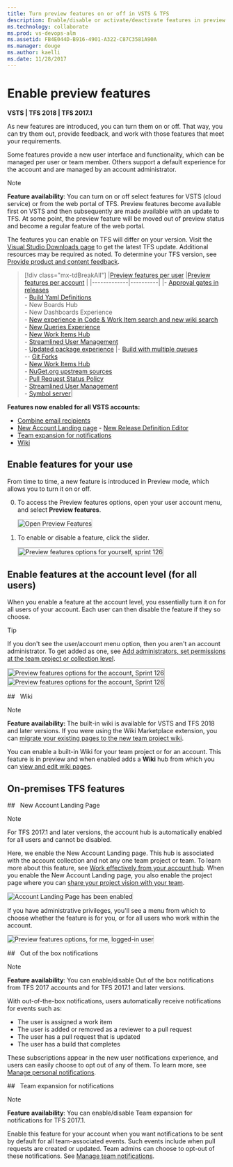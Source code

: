 ```yaml
---
title: Turn preview features on or off in VSTS & TFS  
description: Enable/disable or activate/deactivate features in preview at the user, team project, or account level  
ms.technology: collaborate
ms.prod: vs-devops-alm
ms.assetid: FB4E044D-B916-4901-A322-C87C3581A90A
ms.manager: douge
ms.author: kaelli
ms.date: 11/28/2017   
---
```



# Enable preview features 

<b> VSTS | TFS 2018 | TFS 2017.1</b>

As new features are introduced, you can turn them on or off. That way, you can try them out, provide feedback, and work with those features that meet your requirements.  

Some features provide a new user interface and functionality, which can be managed per user or team member. Others support a default experience for the account and are managed by an account administrator. 
 
> [!NOTE]   
> **Feature availability**:  You can turn on or off select features for VSTS (cloud service) or from the web portal of TFS. Preview features become available first on VSTS and then subsequently are made available with an update to TFS. At some point, the preview feature will be moved out of preview status and become a regular feature of the web portal.  
>  
> The features you can enable on TFS will differ on your version. Visit the [Visual Studio Downloads page](https://www.visualstudio.com/downloads/download-visual-studio-vs) to get the latest TFS update. Additional resources may be required as noted. To determine your TFS version, see [Provide product and content feedback](../user-guide/provide-feedback.md#platform-version).

> [!div class="mx-tdBreakAll"] 
> |[Preview features per user](#user-level) |[Preview features per account](#account-level) |
> |-------------|----------|
> |- [Approval gates in releases](../build-release/concepts/definitions/release/approvals/index.md)<br/>- [Build Yaml Definitions](../build-release/actions/build-yaml-get-started.md)<br/>- New Boards Hub<br/>- New Dashboards Experience<br/>- [New experience in Code & Work Item search and new wiki search](https://docs.microsoft.com/vsts/release-notes/2017/oct-06-vsts#code)<br/>- [New Queries Experience](../work/track/view-run-query.md)<br/>- [New Work Items Hub](../work/work-items/view-add-work-items.md)<br/>- [Streamlined User Management](../accounts/add-account-users-assign-access-levels.md)<br/>- [Updated package experience](../package/index.md) |- [Build with multiple queues](https://github.com/Microsoft/vsts-agent/blob/master/docs/preview/yamlgettingstarted.md)<br/>-- [Git Forks](../git/concepts/forks.md)<br/>- [New Work Items Hub](../work/work-items/view-add-work-items.md)<br/>- [NuGet.org upstream sources](../package/nuget/upstream-sources.md)<br/>- [Pull Request Status Policy](../git/how-to/pr-status-policy.md)<br/>-  [Streamlined User Management](../accounts/add-account-users-assign-access-levels.md)<br/>- [Symbol server](../build-release/symbols/index.md)|

**Features now enabled for all VSTS accounts:**
- [Combine email recipients](manage-team-notifications.md)  
- [New Account Landing page](../user-guide/account-home-pages.md)
- [New Release Definition Editor](../build-release/archive/preview/release-definition-editor.md) 
- [Team expansion for notifications](#team-expansion-notifications) 
- [Wiki](#wiki)

<a id="user-level">  </a>
## Enable features for your use  

From time to time, a new feature is introduced in Preview mode, which allows you to turn it on or off. 

0. To access the Preview features options, open your user account menu, and select **Preview features**. 

	<img src="../_shared/_img/preview-features-open.png" alt="Open Preview Features" style="border: 1px solid #C3C3C3;" />  

0. To enable or disable a feature, click the slider. 

	<img src="_img/preview-features-user-level-s126.png" alt="Preview features options for yourself, sprint 126" style="border: 2px solid #C3C3C3;" />


<a id="account-level">  </a>
## Enable features at the account level (for all users)  

When you enable a feature at the account level, you essentially turn it on for all users of your account. Each user can then disable the feature if they so choose.

>[!TIP]  
>If you don't see the user/account menu option, then you aren't an account administrator. To get added as one, see [Add administrators, set permissions at the team project or collection level](../security/set-project-collection-level-permissions.md).  

<img src="_img/preview-features-account-s126a.png" alt="Preview features options for the account, Sprint 126" style="border: 2px solid #C3C3C3;" /> <img src="_img/preview-features-account-s126b.png" alt="Preview features options for the account, Sprint 126" style="border: 2px solid #C3C3C3;" />

<!---
<img align="top" src="_img/preview-features-admin-s117.png" alt="Preview features options for the account" style="border: 1px solid #C3C3C3;" />   <img align="top" src="_img/preview-features-admin-s117-2.png" alt="Preview features options for the account" style="border: 1px solid #CCCCCC">  
-->


<a id="wiki">  </a>
##&nbsp;&nbsp;&nbsp;Wiki 

>[!NOTE]  
><b>Feature availability: </b>The built-in wiki is available for VSTS and TFS 2018 and later versions. If you were using the Wiki Marketplace extension, you can [migrate your existing pages to the new team project wiki](migrate-extension-wiki-pages.md). 
>
You can enable a built-in Wiki for your team project or for an account. This feature is in preview and when enabled adds a **Wiki** hub from which you can [view and edit wiki pages](add-edit-wiki.md). 


## On-premises TFS features 

##&nbsp;&nbsp;&nbsp;New Account Landing Page  

>[!NOTE]    
>For TFS 2017.1 and later versions, the account hub is automatically enabled for all users and cannot be disabled.
    
Here, we enable the New Account Landing page. This hub is associated with the account collection and not any one team project or team. To learn more about this feature, see [Work effectively from your account hub](../user-guide/account-home-pages.md). When you enable the New Account Landing page, you also enable the project page where you can [share your project vision with your team](project-vision-status.md).

<img src="../_shared/_img/preview-features-account-landing-off-on.png" alt="Account Landing Page has been enabled " style="border: 1px solid #C3C3C3;" />  

If you have administrative privileges, you'll see a menu from which to choose whether the feature is for you, or for all users who work within the account. 

<img src="_img/preview-features-user-level.png" alt="Preview features options, for me, logged-in user" style="border: 1px solid #C3C3C3;" />   



<a id="oob-notifications">  </a>
##&nbsp;&nbsp;&nbsp;Out of the box notifications 

>[!NOTE]  
>**Feature availability**: You can enable/disable Out of the box notifications from TFS 2017 accounts and for TFS 2017.1 and later versions. 

With out-of-the-box notifications, users automatically receive notifications for events such as:

* The user is assigned a work item  
* The user is added or removed as a reviewer to a pull request  
* The user has a pull request that is updated  
* The user has a build that completes  

These subscriptions appear in the new user notifications experience, and users can easily choose to opt out of any of them. To learn more, see [Manage personal notifications](../notifications/manage-personal-notifications.md). 

<!---
<a id="task-tool-installers">  </a>
### Task tool installers

We're adding some tool installer tasks to enable your build or release process to lazily install tool sets. So now you can install dependencies on hosted agents and test and validate your app on multiple versions of a tool set. See [Tool installers](../build-release/concepts/process/tasks.md#tool-installers).

-->


<a id="team-expansion-notifications">  </a>
##&nbsp;&nbsp;&nbsp;Team expansion for notifications 

>[!NOTE]  
>**Feature availability**: You can enable/disable Team expansion for notifications for TFS 2017.1. 

Enable this feature for your account when you want notifications to be sent by default for all team-associated events. Such events include when pull requests are created or updated. Team admins can choose to opt-out of these notifications. See [Manage team notifications](manage-team-notifications.md).  
 

